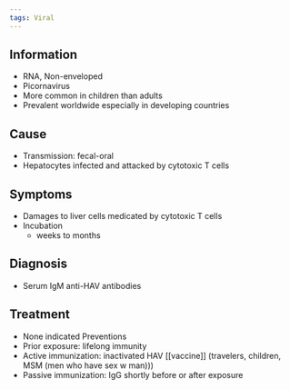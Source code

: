 ```yaml
---
tags: Viral
---
```

## Information 
- RNA, Non-enveloped
- Picornavirus
- More common in children than adults
- Prevalent worldwide especially in developing countries
## Cause
- Transmission: fecal-oral
- Hepatocytes infected and attacked by cytotoxic T cells
## Symptoms
- Damages to liver cells medicated by cytotoxic T cells 
- Incubation
	- weeks to months

## Diagnosis
- Serum IgM anti-HAV antibodies
## Treatment 
- None indicated
Preventions
- Prior exposure: lifelong immunity
- Active immunization: inactivated HAV [[vaccine]] (travelers, children, MSM (men who have sex w man)))
- Passive immunization: IgG shortly before or after exposure 

